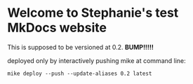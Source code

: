# Welcome to Stephanie's test MkDocs website


This is supposed to be versioned at 0.2. **BUMP!!!!!**

deployed only by interactively pushing mike at command line:

```
mike deploy --push --update-aliases 0.2 latest
```
